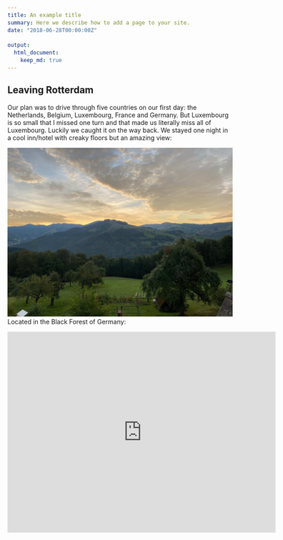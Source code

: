 ```yaml
---
title: An example title
summary: Here we describe how to add a page to your site.
date: "2018-06-28T00:00:00Z"

output:
  html_document:
    keep_md: true
---
```


## Leaving Rotterdam

Our plan was to drive through five countries on our first day: the Netherlands, Belgium, Luxembourg, France and Germany. But Luxembourg is so small that I missed one turn and that made us literally miss all of Luxembourg. Luckily we caught it on the way back. We stayed one night in a cool inn/hotel with creaky floors but an amazing view:

![](0_window.jpg)
Located in the Black Forest of Germany:
<iframe src="https://www.google.com/maps/embed?pb=!1m28!1m12!1m3!1d113790.28149838903!2d5.696465490571246!3d49.57148108845754!2m3!1f0!2f0!3f0!3m2!1i1024!2i768!4f13.1!4m13!3e0!4m5!1s0x47c5cce0bff456b7%3A0xfcf1d38e0411a5f7!2sTheeroos%2067%2C%203068%20BZ%20Rotterdam%2C%20Netherlands!3m2!1d51.957020899999996!2d4.5304787!4m5!1s0x4791aad62136abf3%3A0x1d5a01240ad95d29!2sHirtenbrunnen%2C%20Hof%204%2C%2079677%20Fr%C3%B6hnd%2C%20Germany!3m2!1d47.7710851!2d7.8713831999999995!5e0!3m2!1sen!2snl!4v1633208533066!5m2!1sen!2snl" width="600" height="450" style="border:0;" allowfullscreen="" loading="lazy"></iframe>

